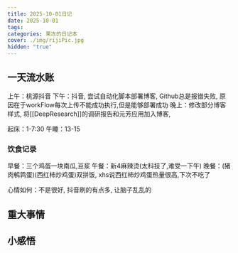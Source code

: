 ```yaml
---
title: 2025-10-01日记
date: 2025-10-01
tags:
categories: 果冻的日记本
cover: ./img/rijiPic.jpg
hidden: "true"
---
```

## 一天流水账

上午：桃源抖音
下午：抖音, 尝试自动化脚本部署博客, Github总是报错失败, 原因在于workFlow每次上传不能成功执行,但是能够部署成功 
晚上：修改部分博客样式, 将[[DeepResearch]]的调研报告和元芳应用加入博客,

起床：1-7:30
午睡：13-15

### 饮食记录

早餐：三个鸡蛋一块南瓜,豆浆
午餐：新4麻辣烫(太科技了,难受一下午)
晚餐：(猪肉鹌鹑蛋)(西红柿炒鸡蛋)双拼饭, xhs说西红柿炒鸡蛋热量很高,下次不吃了

心情如何：不是很好, 抖音刷的有点多, 让脑子乱乱的

## 重大事情

## 小感悟